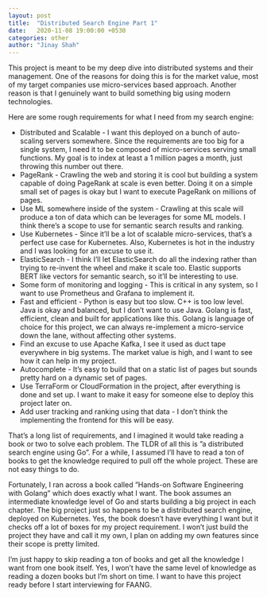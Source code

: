 ```yaml
---
layout: post
title:  "Distributed Search Engine Part 1"
date:   2020-11-08 19:00:00 +0530
categories: other
author: "Jinay Shah"
---
```


This project is meant to be my deep dive into distributed systems and their management. One of the reasons for doing this is for the market value, most of my target companies use micro-services based approach. Another reason is that I genuinely want to build something big using modern technologies.

Here are some rough requirements for what I need from my search engine:

- Distributed and Scalable - I want this deployed on a bunch of auto-scaling servers somewhere. Since the requirements are too big for a single system, I need it to be composed of micro-services serving small functions. My goal is to index at least a 1 million pages a month, just throwing this number out there.
- PageRank - Crawling the web and storing it is cool but building a system capable of doing PageRank at scale is even better. Doing it on a simple small set of pages is okay but I want to execute PageRank on millions of pages.
- Use ML somewhere inside of the system - Crawling at this scale will produce a ton of data which can be leverages for some ML models. I think there’s a scope to use for semantic search results and ranking. 
- Use Kubernetes - Since it’ll be a lot of scalable micro-services, that’s a perfect use case for Kubernetes. Also, Kubernetes is hot in the industry and I was looking for an excuse to use it. 
- ElasticSearch - I think I’ll let ElasticSearch do all the indexing rather than trying to re-invent the wheel and make it scale too. Elastic supports BERT like vectors for semantic search, so it’ll be interesting to use. 
- Some form of monitoring and logging - This is critical in any system, so I want to use Prometheus and Grafana to implement it. 
- Fast and efficient - Python is easy but too slow. C++ is too low level. Java is okay and balanced, but I don’t want to use Java. Golang is fast, efficient, clean and built for applications like this. Golang is language of choice for this project, we can always re-implement a micro-service down the lane, without affecting other systems. 
- Find an excuse to use Apache Kafka, I see it used as duct tape everywhere in big systems. The market value is high, and I want to see how it can help in my project. 
- Autocomplete - It’s easy to build that on a static list of pages but sounds pretty hard on a dynamic set of pages. 
- Use TerraForm or CloudFormation in the project, after everything is done and set up. I want to make it easy for someone else to deploy this project later on.
- Add user tracking and ranking using that data - I don’t think the implementing the frontend for this will be easy. 

That’s a long list of requirements, and I imagined it would take reading a book or two to solve each problem. The TLDR of all this is ”a distributed search engine using Go”.  For a while, I assumed I’ll have to read a ton of books to get the knowledge required to pull off the whole project. These are not easy things to do. 

Fortunately, I ran across a book called ”Hands-on Software Engineering with Golang” which does exactly what I want. The book assumes an intermediate knowledge level of Go and starts building a big project in each chapter. The big project just so happens to be a distributed search engine, deployed on Kubernetes. Yes, the book doesn’t have everything I want but it checks off a lot of boxes for my project requirement. I won’t just build the project they have and call it my own, I plan on adding my own features since their scope is pretty limited. 

I’m just happy to skip reading a ton of books and get all the knowledge I want from one book itself. Yes, I won’t have the same level of knowledge as reading a dozen books but I’m short on time. I want to have this project ready before I start interviewing for FAANG.

